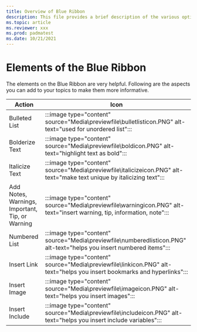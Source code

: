 ```yaml
---
title: Overview of Blue Ribbon
description: This file provides a brief description of the various options on the Blue Ribbon.
ms.topic: article
ms.reviewer: xxx
ms.prod: padmatest
ms.date: 10/21/2021
---
```

# Elements of the Blue Ribbon

The elements on the Blue Ribbon are very helpful. Following are the aspects you can add to your topics to make them more informative.

|Action  |Icon  |
|---------|---------|
|Bulleted List  |:::image type="content" source="Media\previewfile\bulletlisticon.PNG" alt-text="used for unordered list":::|
|Bolderize Text |:::image type="content" source="Media\previewfile\boldicon.PNG" alt-text="highlight text as bold":::|
|Italicize Text |:::image type="content" source="Media\previewfile\italicizeicon.PNG" alt-text="make text unique by italicizing text":::|
|Add Notes, Warnings, Important, Tip, or Warning |:::image type="content" source="Media\previewfile\warningicon.PNG" alt-text="insert warning, tip, information, note":::|
|Numbered List |:::image type="content" source="Media\previewfile\numberedlisticon.PNG" alt-text="helps you insert numbered items":::|
|Insert Link|:::image type="content" source="Media\previewfile\linkicon.PNG" alt-text="helps you insert bookmarks and hyperlinks":::|
Insert Image  |:::image type="content" source="Media\previewfile\imageicon.PNG" alt-text="helps you insert images":::|
Insert Include     |:::image type="content" source="Media\previewfile\includeicon.PNG" alt-text="helps you insert include variables":::|